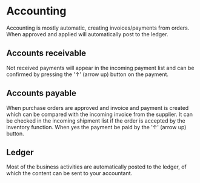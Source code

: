 # Accounting
Accounting is mostly automatic, creating invoices/payments from orders. When approved and applied will automatically post to the ledger. 
  
## Accounts receivable

Not received payments will appear in the incoming payment list and can be confirmed by pressing the '↑' (arrow up) button on the payment.

## Accounts payable

When purchase orders are approved and invoice and payment is created which can be compared with the incoming invoice from the supplier. It can be checked in the incoming shipment list if the order is accepted by the inventory function. When yes the payment be paid by the '↑' (arrow up) button.

## Ledger
Most of the business activities are automatically posted to the ledger, of which the content can be sent to your accountant.